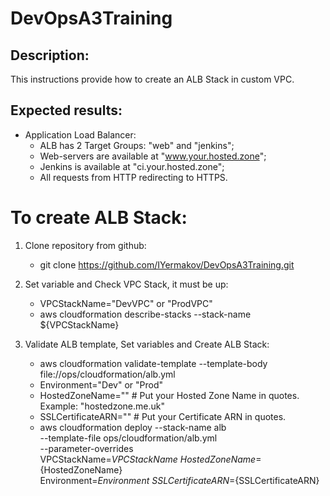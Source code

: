 # DevOpsA3Training

## Description:
This instructions provide how to create an ALB Stack in custom VPC.

## Expected results:
- Application Load Balancer:
  * ALB has 2 Target Groups: "web" and "jenkins";
  * Web-servers are available at "www.your.hosted.zone";
  * Jenkins is available at "ci.your.hosted.zone";
  * All requests from HTTP redirecting to HTTPS.


# To create ALB Stack:

1. Clone repository from github:
   - git clone https://github.com/IYermakov/DevOpsA3Training.git

2. Set variable and Check VPC Stack, it must be up:
   - VPCStackName="DevVPC" or "ProdVPC"
   - aws cloudformation describe-stacks --stack-name ${VPCStackName}

3. Validate ALB template, Set variables and Create ALB Stack:
   - aws cloudformation validate-template --template-body \
     file://ops/cloudformation/alb.yml
   - Environment="Dev" or "Prod"
   - HostedZoneName="" # Put your Hosted Zone Name in quotes. Example: "hostedzone.me.uk"
   - SSLCertificateARN="" # Put your Certificate ARN in quotes.
   - aws cloudformation deploy --stack-name alb \
                               --template-file ops/cloudformation/alb.yml \
                               --parameter-overrides VPCStackName=${VPCStackName} \
                                                     HostedZoneName=${HostedZoneName} \
                                                     Environment=${Environment} \
                                                     SSLCertificateARN=${SSLCertificateARN}
